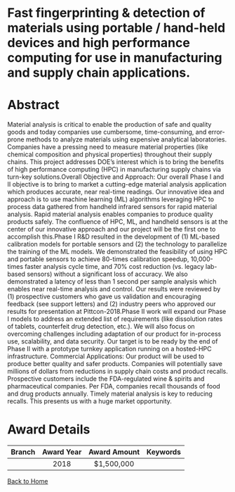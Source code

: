 
Fast fingerprinting &amp; detection of materials using portable / hand-held devices and high performance computing for use in manufacturing and supply chain applications.
==========================================================================================================================================================================

# Abstract


Material analysis is critical to enable the production of safe and quality goods and today companies use cumbersome, time-consuming, and error-prone methods to analyze materials using expensive analytical laboratories. Companies have a pressing need to measure material properties (like chemical composition and physical properties) throughout their supply chains. This project addresses DOE’s interest which is to bring the benefits of high performance computing (HPC) in manufacturing supply chains via turn-key solutions.Overall Objective and Approach: Our overall Phase I and II objective is to bring to market a cutting-edge material analysis application which produces accurate, near real-time readings. Our innovative idea and approach is to use machine learning (ML) algorithms leveraging HPC to process data gathered from handheld infrared sensors for rapid material analysis. Rapid material analysis enables companies to produce quality products safely. The confluence of HPC, ML, and handheld sensors is at the center of our innovative approach and our project will be the first one to accomplish this.Phase I R&D resulted in the development of (1) ML-based calibration models for portable sensors and (2) the technology to parallelize the training of the ML models. We demonstrated the feasibility of using HPC and portable sensors to achieve 80-times calibration speedup, 10,000-times faster analysis cycle time, and 70% cost reduction (vs. legacy lab-based sensors) without a significant loss of accuracy. We also demonstrated a latency of less than 1 second per sample analysis which enables near real-time analysis and control. Our results were reviewed by (1) prospective customers who gave us validation and encouraging feedback (see support letters) and (2) industry peers who approved our results for presentation at Pittcon-2018.Phase II work will expand our Phase I models to address an extended list of requirements (like dissolution rates of tablets, counterfeit drug detection, etc.). We will also focus on overcoming challenges including adaptation of our product for in-process use, scalability, and data security. Our target is to be ready by the end of Phase II with a prototype turnkey application running on a hosted-HPC infrastructure. Commercial Applications: Our product will be used to produce better quality and safer products. Companies will potentially save millions of dollars from reductions in supply chain costs and product recalls. Prospective customers include the FDA-regulated wine & spirits and pharmaceutical companies. Per FDA, companies recall thousands of food and drug products annually. Timely material analysis is key to reducing recalls. This presents us with a huge market opportunity.  

# Award Details

|Branch|Award Year|Award Amount|Keywords|
| :---: | :---: | :---: | :---: |
||2018|$1,500,000||
  
  


[Back to Home](https://github.com/chrischow/dod_sbir_awards/CC/#734)